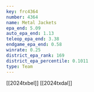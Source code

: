 ```yaml
---
key: frc4364
number: 4364
name: Metal Jackets
epa_end: 5.09
auto_epa_end: 1.13
teleop_epa_end: 3.38
endgame_epa_end: 0.58
winrate: 0.25
district_epa_rank: 169
district_epa_percentile: 0.1011
type: Team
---
```

[[2024txbel]]
[[2024txdal]]
